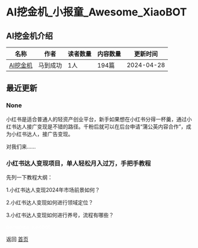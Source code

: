 # AI挖金机_小报童_Awesome_XiaoBOT

## AI挖金机介绍
>   
  


|名称|作者|读者数量|内容数量|更新时间|
|---|---|---|---|---|
|[AI挖金机](https://xiaobot.net/p/aigold?refer=9c3f1c95-a052-465a-9902-f6d75080262a)|马到成功|1人|194篇|2024-04-28|

## 最近更新
### None

小红书是适合普通人的轻资产创业平台，新手如果想在小红书分得一杯羹，通过小红书达人接广变现是不错的路径。千粉后就可以在后台申请“蒲公英内容合作”，成为小红书达人，接广告变现。

对我们来......

### 小红书达人变现项目，单人轻松月入过万，手把手教程

先列一下教程大纲：

1.小红书达人变现2024年市场前景如何？

2.小红书达人变现如何进行领域定位？

3.小红书达人变现如何进行养号，流程有哪些？


<a href="https://github.com/Reno9527/awesome-xiaobot" style="color: white; text-decoration: none;">awesome-xiaobot</a>

返回 [首页](../README.md)
